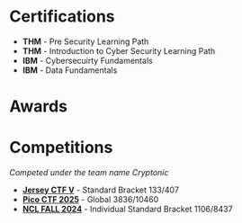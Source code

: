 # Certifications
- **THM** - Pre Security Learning Path
- **THM** - Introduction to Cyber Security Learning Path
- **IBM** - Cybersecuirty Fundamentals
- **IBM** - Data Fundamentals

# Awards

# Competitions 
*Competed under the team name Cryptonic*
- [**Jersey CTF V**](https://ctf.jerseyctf.com/scoreboard) - Standard Bracket 133/407
- [**Pico CTF 2025**](https://play.picoctf.org/events/74/scoreboards) - Global 3836/10460
- [**NCL FALL 2024**](https://cyberskyline.com/report/9WJDWMDGX3NM) - Individual Standard Bracket 1106/8437
